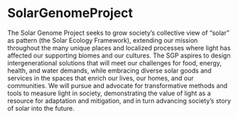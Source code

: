 # SolarGenomeProject
The Solar Genome Project seeks to grow society’s collective view of “solar” as pattern (the Solar Ecology Framework), extending our mission throughout the many unique places and localized processes where light has affected our supporting biomes and our cultures. The SGP aspires to design intergenerational solutions that will meet our challenges for food, energy, health, and water demands, while embracing diverse solar goods and services in the spaces that enrich our lives, our homes, and our communities. We will pursue and advocate for transformative methods and tools to measure light in society, demonstrating the value of light as a resource for adaptation and mitigation, and in turn advancing society’s story of solar into the future.
